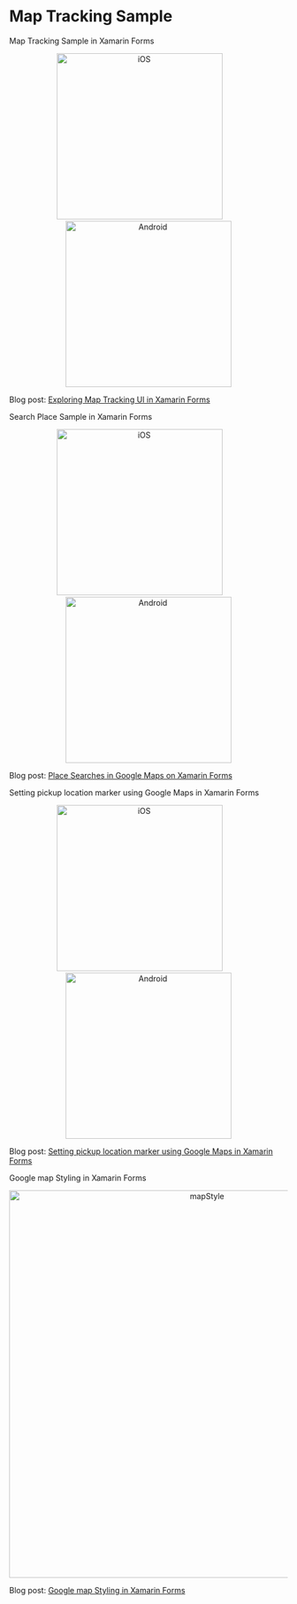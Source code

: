# Map Tracking Sample
Map Tracking Sample in Xamarin Forms


<p align="center">
<img width="300" height:"700" src="SamplePhotos/iOSmap.gif" title="iOS"/>
&nbsp;&nbsp;&nbsp;&nbsp;&nbsp;&nbsp;&nbsp;
<img width="300" height:"700" src="SamplePhotos/androidmap.gif" title="Android"/>
</p>

Blog post: [Exploring Map Tracking UI in Xamarin Forms](http://www.xamboy.com/2019/05/17/exploring-map-tracking-ui-in-xamarin-forms/)

Search Place Sample in Xamarin Forms

<p align="center">
<img width="300" height:"700" src="SamplePhotos/placeios.gif" title="iOS"/>
&nbsp;&nbsp;&nbsp;&nbsp;&nbsp;&nbsp;&nbsp;
<img width="300" height:"700" src="SamplePhotos/droidplace.gif" title="Android"/>
</p>

Blog post: [Place Searches in Google Maps on Xamarin Forms](http://www.xamboy.com/2019/05/29/google-maps-place-search-in-xamarin-forms/)


Setting pickup location marker using Google Maps in Xamarin Forms

<p align="center">
<img width="300" height:"700" src="SamplePhotos/movingpiniOS.gif" title="iOS"/>
&nbsp;&nbsp;&nbsp;&nbsp;&nbsp;&nbsp;&nbsp;
<img width="300" height:"700" src="SamplePhotos/movingpindrod.gif" title="Android"/>
</p>

Blog post: [Setting pickup location marker using Google Maps in Xamarin Forms](http://www.xamboy.com/2019/06/05/setting-pickup-location-marker-using-google-maps-in-xamarin-forms/)

Google map Styling in Xamarin Forms

<p align="center">
<img width="700" src="SamplePhotos/mapstyle.png" title="mapStyle"/>
</p>

Blog post: [Google map Styling in Xamarin Forms](http://www.xamboy.com/2019/06/13/google-maps-styling-in-xamarin-forms/)

